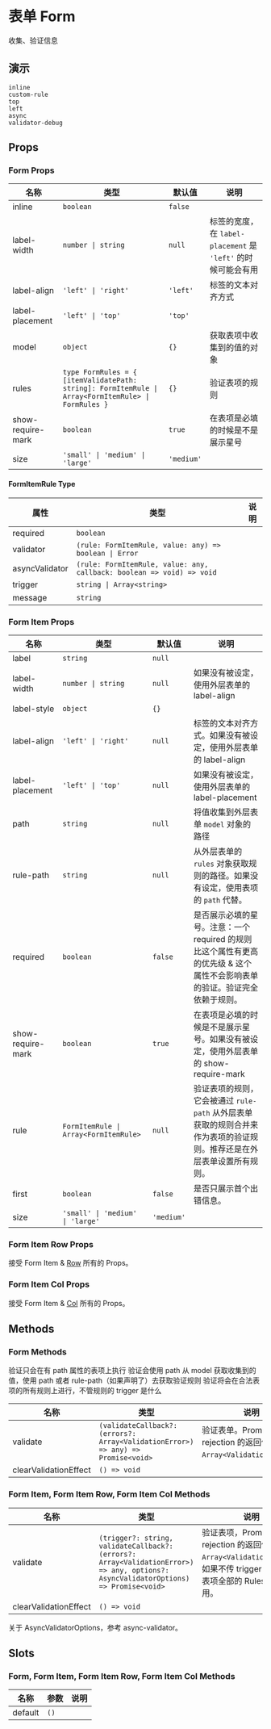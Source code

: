 # 表单 Form
<!--single-column-->
收集、验证信息

## 演示
```demo
inline
custom-rule
top
left
async
validator-debug
```
## Props
### Form Props
|名称|类型|默认值|说明|
|-|-|-|-|
|inline|`boolean`|`false`||
|label-width|`number \| string`|`null`|标签的宽度，在 `label-placement` 是 `'left'` 的时候可能会有用|
|label-align|`'left' \| 'right'`|`'left'`|标签的文本对齐方式|
|label-placement|`'left' \| 'top'`|`'top'`||
|model|`object`|`{}`|获取表项中收集到的值的对象|
|rules|`type FormRules = { [itemValidatePath: string]: FormItemRule \| Array<FormItemRule> \| FormRules }`|`{}`|验证表项的规则|
|show-require-mark|`boolean`|`true`|在表项是必填的时候是不是展示星号|
|size|`'small' \| 'medium' \| 'large'`|`'medium'`||

#### FormItemRule Type
|属性|类型|说明|
|-|-|-|
|required|`boolean`||
|validator|`(rule: FormItemRule, value: any) => boolean \| Error`||
|asyncValidator|`(rule: FormItemRule, value: any, callback: boolean => void) => void`||
|trigger|`string \| Array<string>`||
|message|`string`||

### Form Item Props
|名称|类型|默认值|说明|
|-|-|-|-|
|label|`string`|`null`||
|label-width|`number \| string`|`null`|如果没有被设定，使用外层表单的 label-align|
|label-style|`object`|`{}`||
|label-align|`'left' \| 'right'`|`null`|标签的文本对齐方式。如果没有被设定，使用外层表单的 label-align|
|label-placement|`'left' \| 'top'`|`null`|如果没有被设定，使用外层表单的 label-placement|
|path|`string`|`null`|将值收集到外层表单 `model` 对象的路径|
|rule-path|`string`|`null`|从外层表单的 `rules` 对象获取规则的路径。如果没有设定，使用表项的 `path` 代替。|
|required|`boolean`|`false`|是否展示必填的星号。注意：一个 required 的规则比这个属性有更高的优先级 & 这个属性不会影响表单的验证。验证完全依赖于规则。|
|show-require-mark|`boolean`|`true`|在表项是必填的时候是不是展示星号。如果没有被设定，使用外层表单的 show-require-mark|
|rule|`FormItemRule \| Array<FormItemRule>`|`null`|验证表项的规则，它会被通过 `rule-path` 从外层表单获取的规则合并来作为表项的验证规则。推荐还是在外层表单设置所有规则。|
|first|`boolean`|`false`|是否只展示首个出错信息。|
|size|`'small' \| 'medium' \| 'large'`|`'medium'`||

### Form Item Row Props
接受 Form Item & [Row](n-row#Row-Props) 所有的 Props。
### Form Item Col Props
接受 Form Item & [Col](n-row#Col-Props) 所有的 Props。

## Methods
### Form Methods
<n-alert type="warning" title="Validate 方法的注意事项" style="margin-bottom: 16px;">
  <n-ol align-text>
    <n-li>验证只会在有 <n-text code>path</n-text> 属性的表项上执行</n-li>
    <n-li>验证会使用 <n-text code>path</n-text> 从 <n-text code>model</n-text> 获取收集到的值，使用 <n-text code>path</n-text> 或者 <n-text code>rule-path</n-text>（如果声明了）去获取验证规则</n-li>
    <n-li>验证将会在合法表项的所有规则上进行，不管规则的 trigger 是什么</n-li>
  </n-ol>
</n-alert>

|名称|类型|说明|
|-|-|-|
|validate|`(validateCallback?: (errors?: Array<ValidationError>) => any) => Promise<void>`|验证表单。Promise rejection 的返回值类型是 `Array<ValidationError>`。|
|clearValidationEffect|`() => void`||

### Form Item, Form Item Row, Form Item Col Methods
|名称|类型|说明|
|-|-|-|
|validate|`(trigger?: string, validateCallback?: (errors?: Array<ValidationError>) => any, options?: AsyncValidatorOptions) => Promise<void>`|验证表项，Promise rejection 的返回值类型是 `Array<ValidationError>`。如果不传 trigger，这一个表项全部的 Rules 都会被使用。|
|clearValidationEffect|`() => void`||

关于 AsyncValidatorOptions，参考 <n-a href="https://github.com/yiminghe/async-validator">async-validator</n-a>。

## Slots
### Form, Form Item, Form Item Row, Form Item Col Methods
|名称|参数|说明|
|-|-|-|
|default|`()`||